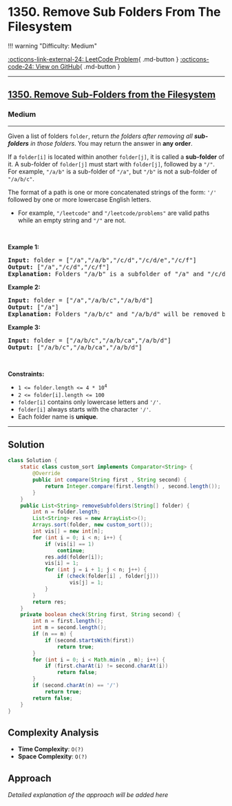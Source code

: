# 1350. Remove Sub Folders From The Filesystem

!!! warning "Difficulty: Medium"

[:octicons-link-external-24: LeetCode Problem](https://leetcode.com/problems/remove-sub-folders-from-the-filesystem/){ .md-button }
[:octicons-code-24: View on GitHub](https://github.com/RAJ8664/Leetcode/tree/master/1350-remove-sub-folders-from-the-filesystem){ .md-button }

---

<h2><a href="https://leetcode.com/problems/remove-sub-folders-from-the-filesystem">1350. Remove Sub-Folders from the Filesystem</a></h2><h3>Medium</h3><hr><p>Given a list of folders <code>folder</code>, return <em>the folders after removing all <strong>sub-folders</strong> in those folders</em>. You may return the answer in <strong>any order</strong>.</p>

<p>If a <code>folder[i]</code> is located within another <code>folder[j]</code>, it is called a <strong>sub-folder</strong> of it. A sub-folder of <code>folder[j]</code> must start with <code>folder[j]</code>, followed by a <code>&quot;/&quot;</code>. For example, <code>&quot;/a/b&quot;</code> is a sub-folder of <code>&quot;/a&quot;</code>, but <code>&quot;/b&quot;</code> is not a sub-folder of <code>&quot;/a/b/c&quot;</code>.</p>

<p>The format of a path is one or more concatenated strings of the form: <code>&#39;/&#39;</code> followed by one or more lowercase English letters.</p>

<ul>
	<li>For example, <code>&quot;/leetcode&quot;</code> and <code>&quot;/leetcode/problems&quot;</code> are valid paths while an empty string and <code>&quot;/&quot;</code> are not.</li>
</ul>

<p>&nbsp;</p>
<p><strong class="example">Example 1:</strong></p>

<pre>
<strong>Input:</strong> folder = [&quot;/a&quot;,&quot;/a/b&quot;,&quot;/c/d&quot;,&quot;/c/d/e&quot;,&quot;/c/f&quot;]
<strong>Output:</strong> [&quot;/a&quot;,&quot;/c/d&quot;,&quot;/c/f&quot;]
<strong>Explanation:</strong> Folders &quot;/a/b&quot; is a subfolder of &quot;/a&quot; and &quot;/c/d/e&quot; is inside of folder &quot;/c/d&quot; in our filesystem.
</pre>

<p><strong class="example">Example 2:</strong></p>

<pre>
<strong>Input:</strong> folder = [&quot;/a&quot;,&quot;/a/b/c&quot;,&quot;/a/b/d&quot;]
<strong>Output:</strong> [&quot;/a&quot;]
<strong>Explanation:</strong> Folders &quot;/a/b/c&quot; and &quot;/a/b/d&quot; will be removed because they are subfolders of &quot;/a&quot;.
</pre>

<p><strong class="example">Example 3:</strong></p>

<pre>
<strong>Input:</strong> folder = [&quot;/a/b/c&quot;,&quot;/a/b/ca&quot;,&quot;/a/b/d&quot;]
<strong>Output:</strong> [&quot;/a/b/c&quot;,&quot;/a/b/ca&quot;,&quot;/a/b/d&quot;]
</pre>

<p>&nbsp;</p>
<p><strong>Constraints:</strong></p>

<ul>
	<li><code>1 &lt;= folder.length &lt;= 4 * 10<sup>4</sup></code></li>
	<li><code>2 &lt;= folder[i].length &lt;= 100</code></li>
	<li><code>folder[i]</code> contains only lowercase letters and <code>&#39;/&#39;</code>.</li>
	<li><code>folder[i]</code> always starts with the character <code>&#39;/&#39;</code>.</li>
	<li>Each folder name is <strong>unique</strong>.</li>
</ul>


---

## Solution

```java
class Solution {
    static class custom_sort implements Comparator<String> {
        @Override
        public int compare(String first , String second) {
            return Integer.compare(first.length() , second.length());
        }
    }
    public List<String> removeSubfolders(String[] folder) {
        int n = folder.length;
        List<String> res = new ArrayList<>();
        Arrays.sort(folder, new custom_sort());
        int vis[] = new int[n];
        for (int i = 0; i < n; i++) {
            if (vis[i] == 1) 
                continue;
            res.add(folder[i]);
            vis[i] = 1;
            for (int j = i + 1; j < n; j++) {
                if (check(folder[i] , folder[j])) 
                    vis[j] = 1;
            }
        }
        return res;
    }
    private boolean check(String first, String second) {
        int n = first.length();
        int m = second.length();
        if (n == m) {
            if (second.startsWith(first)) 
                return true;
        }
        for (int i = 0; i < Math.min(n , m); i++) {
            if (first.charAt(i) != second.charAt(i)) 
                return false;
        }
        if (second.charAt(n) == '/') 
            return true;
        return false;
    }
}
```

## Complexity Analysis

- **Time Complexity**: `O(?)`
- **Space Complexity**: `O(?)`

## Approach

*Detailed explanation of the approach will be added here*

